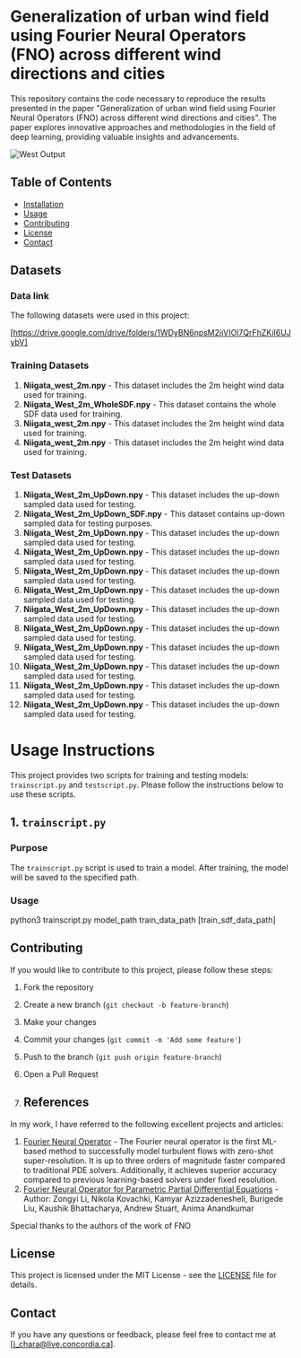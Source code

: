 # Generalization of urban wind field using Fourier Neural Operators (FNO) across different wind directions and cities

This repository contains the code necessary to reproduce the results presented in the paper "Generalization of urban wind field using Fourier Neural Operators (FNO) across different wind directions and cities". The paper explores innovative approaches and methodologies in the field of deep learning, providing valuable insights and advancements.

![West Output](pics/20240701TestPatches5mDelta0Niigata5in25outWestComparison0.gif)

## Table of Contents

- [Installation](#installation)
- [Usage](#usage)
- [Contributing](#contributing)
- [License](#license)
- [Contact](#contact)

## Datasets

### Data link
The following datasets were used in this project:

[https://drive.google.com/drive/folders/1WDyBN6npsM2jiVIOl7QrFhZKiI6UJybV]


### Training Datasets

1. **Niigata_west_2m.npy** - This dataset includes the 2m height wind data used for training.
2. **Niigata_West_2m_WholeSDF.npy** - This dataset contains the whole SDF data used for training.
3. **Niigata_west_2m.npy** - This dataset includes the 2m height wind data used for training.
4. **Niigata_west_2m.npy** - This dataset includes the 2m height wind data used for training.
   

### Test Datasets
1. **Niigata_West_2m_UpDown.npy** - This dataset includes the up-down sampled data used for testing.
2. **Niigata_West_2m_UpDown_SDF.npy** - This dataset contains up-down sampled data for testing purposes.
3. **Niigata_West_2m_UpDown.npy** - This dataset includes the up-down sampled data used for testing.
4. **Niigata_West_2m_UpDown.npy** - This dataset includes the up-down sampled data used for testing.
5. **Niigata_West_2m_UpDown.npy** - This dataset includes the up-down sampled data used for testing.
6. **Niigata_West_2m_UpDown.npy** - This dataset includes the up-down sampled data used for testing.
7. **Niigata_West_2m_UpDown.npy** - This dataset includes the up-down sampled data used for testing.
8. **Niigata_West_2m_UpDown.npy** - This dataset includes the up-down sampled data used for testing.
9. **Niigata_West_2m_UpDown.npy** - This dataset includes the up-down sampled data used for testing.
10. **Niigata_West_2m_UpDown.npy** - This dataset includes the up-down sampled data used for testing.
11. **Niigata_West_2m_UpDown.npy** - This dataset includes the up-down sampled data used for testing.
12. **Niigata_West_2m_UpDown.npy** - This dataset includes the up-down sampled data used for testing.

# Usage Instructions

This project provides two scripts for training and testing models: `trainscript.py` and `testscript.py`. Please follow the instructions below to use these scripts.

## 1. `trainscript.py`

### Purpose
The `trainscript.py` script is used to train a model. After training, the model will be saved to the specified path.

### Usage

python3 trainscript.py model_path train_data_path [train_sdf_data_path]


## Contributing

If you would like to contribute to this project, please follow these steps:

1. Fork the repository
2. Create a new branch (`git checkout -b feature-branch`)
3. Make your changes
4. Commit your changes (`git commit -m 'Add some feature'`)
5. Push to the branch (`git push origin feature-branch`)
6. Open a Pull Request

7. ## References

In my work, I have referred to the following excellent projects and articles:

1. [Fourier Neural Operator](https://github.com/neuraloperator/neuraloperator) - The Fourier neural operator is the first ML-based method to successfully model turbulent flows with zero-shot super-resolution. It is up to three orders of magnitude faster compared to traditional PDE solvers. Additionally, it achieves superior accuracy compared to previous learning-based solvers under fixed resolution.
2. [Fourier Neural Operator for Parametric Partial Differential Equations](https://arxiv.org/abs/2010.08895) - Author: Zongyi Li, Nikola Kovachki, Kamyar Azizzadenesheli, Burigede Liu, Kaushik Bhattacharya, Andrew Stuart, Anima Anandkumar


Special thanks to the authors of the work of FNO




## License

This project is licensed under the MIT License - see the [LICENSE](LICENSE) file for details.

## Contact

If you have any questions or feedback, please feel free to contact me at [j_chara@live.concordia.ca].
